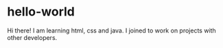 # hello-world

Hi there! I am learning html, css and java. 
I joined to work on projects with other developers.
